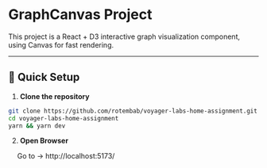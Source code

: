 # GraphCanvas Project

This project is a React + D3 interactive graph visualization component, using Canvas for fast rendering.

---

## 🚀 Quick Setup

1. **Clone the repository**

```bash
git clone https://github.com/rotembab/voyager-labs-home-assignment.git
cd voyager-labs-home-assignment
yarn && yarn dev
```

2. **Open Browser**

&emsp; Go to → http://localhost:5173/
